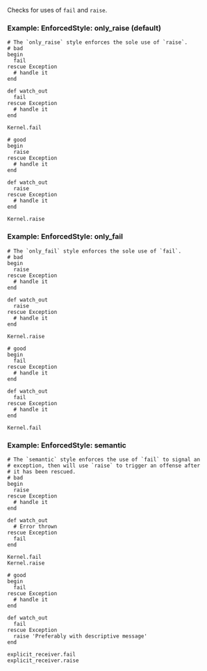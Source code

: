 Checks for uses of `fail` and `raise`.

### Example: EnforcedStyle: only_raise (default)
    # The `only_raise` style enforces the sole use of `raise`.
    # bad
    begin
      fail
    rescue Exception
      # handle it
    end

    def watch_out
      fail
    rescue Exception
      # handle it
    end

    Kernel.fail

    # good
    begin
      raise
    rescue Exception
      # handle it
    end

    def watch_out
      raise
    rescue Exception
      # handle it
    end

    Kernel.raise

### Example: EnforcedStyle: only_fail
    # The `only_fail` style enforces the sole use of `fail`.
    # bad
    begin
      raise
    rescue Exception
      # handle it
    end

    def watch_out
      raise
    rescue Exception
      # handle it
    end

    Kernel.raise

    # good
    begin
      fail
    rescue Exception
      # handle it
    end

    def watch_out
      fail
    rescue Exception
      # handle it
    end

    Kernel.fail

### Example: EnforcedStyle: semantic
    # The `semantic` style enforces the use of `fail` to signal an
    # exception, then will use `raise` to trigger an offense after
    # it has been rescued.
    # bad
    begin
      raise
    rescue Exception
      # handle it
    end

    def watch_out
      # Error thrown
    rescue Exception
      fail
    end

    Kernel.fail
    Kernel.raise

    # good
    begin
      fail
    rescue Exception
      # handle it
    end

    def watch_out
      fail
    rescue Exception
      raise 'Preferably with descriptive message'
    end

    explicit_receiver.fail
    explicit_receiver.raise